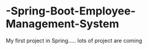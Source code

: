 # -Spring-Boot-Employee-Management-System
My first project in Spring..... lots of project are coming
